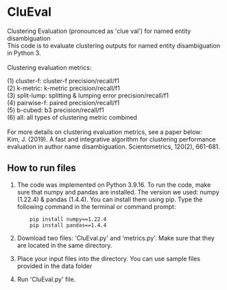 # CluEval
Clustering Evaluation (pronounced as 'clue val') for named entity disambiguation  <br />
This code is to evaluate clustering outputs for named entity disambiguation in Python 3. <br />
<br />
Clustering evaluation metrics: <br/>

(1) cluster-f: cluster-f precision/recall/f1 <br />
(2) k-metric: k-metric precision/recall/f1 <br />
(3) split-lump: splitting & lumping error precision/recall/f1 <br />
(4) pairwise-f: paired precision/recall/f1 <br />
(5) b-cubed: b3 precision/recall/f1 <br />
(6) all: all types of clustering metric combined <br />
<br />
For more details on clustering evaluation metrics, see a paper below: <br />
Kim, J. (2019). A fast and integrative algorithm for clustering performance evaluation
    in author name disambiguation. Scientometrics, 120(2), 661-681. 
<br />    
## How to run files
1. The code was implemented on Python 3.9.16. To run the code, make sure that numpy and pandas are installed. The version we used: numpy (1.22.4) & pandas (1.4.4). You can install them using pip. Type the following command in the terminal or command prompt:

           pip install numpy==1.22.4  
           pip install pandas==1.4.4

2. Download two files: 'CluEval.py' and 'metrics.py'. Make sure that they are located in the same directory. <br />
3. Place your input files into the directory. You can use sample files provided in the data folder <br/> 
4. Run 'CluEval.py' file. <br />

